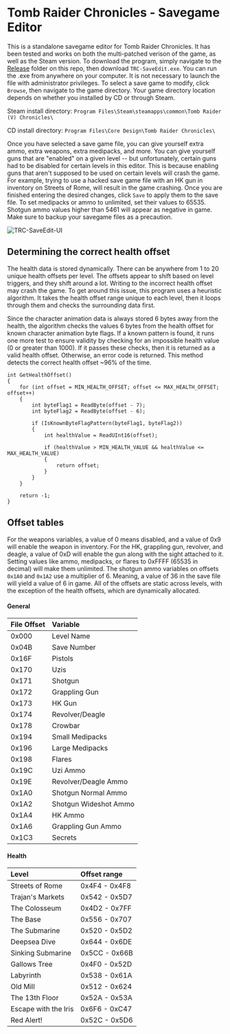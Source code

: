 # Tomb Raider Chronicles - Savegame Editor
This is a standalone savegame editor for Tomb Raider Chronicles. It has been tested and works on both the multi-patched verison of the game, as well as the Steam version. To download the program, simply navigate to the [Release](https://github.com/JulianOzelRose/TRC-SaveEdit/tree/master/x64/Release) folder on this repo, then download ```TRC-SaveEdit.exe```. You can run the .exe from anywhere on your computer. It is not necessary to launch the file with administrator privileges. To select a save game to modify, click ```Browse```, then navigate to the game directory. Your game directory location depends on whether you installed by CD or through Steam.

Steam install directory: ```Program Files\Steam\steamapps\common\Tomb Raider (V) Chronicles\```

CD install directory: ```Program Files\Core Design\Tomb Raider Chronicles\```

Once you have selected a save game file, you can give yourself extra ammo, extra weapons, extra medipacks, and more. You can give yourself guns that are "enabled" on a given level -- but unfortunately, certain guns had to be disabled for certain levels in this editor. This is because enabling guns that aren't supposed to be used on certain levels will crash the game. For example, trying to use a hacked save game file with an HK gun in inventory on Streets of Rome, will result in the game crashing. Once you are finished entering the desired changes, click ```Save``` to apply them to the save file. To set medipacks or ammo to unlimited, set their values to 65535. Shotgun ammo values higher than 5461 will appear as negative in game. Make sure
to backup your savegame files as a precaution.

![TRC-SaveEdit-UI](https://github.com/JulianOzelRose/TRC-SaveEdit/assets/95890436/68b37574-96ea-405e-aa68-892beae1aee0)


## Determining the correct health offset
The health data is stored dynamically. There can be anywhere from 1 to 20 unique health offsets per level. The offsets appear to shift based on level triggers, and they shift around a lot. Writing to the incorrect health offset may crash the game.
To get around this issue, this program uses a heuristic algorithm. It takes the health offset range unique to each level, then it loops through them and checks the surrounding data first.

Since the character animation data is always stored 6 bytes away
from the health, the algorithm checks the values 6 bytes from the health offset for known character animation byte flags. If a known pattern is found, it runs one more test to ensure validity by checking for an impossible health value (0 or greater than
1000). If it passes these checks, then it is returned as a valid health offset. Otherwise, an error code is returned. This method detects the correct health offset ~96% of the time.

```
int GetHealthOffset()
{
	for (int offset = MIN_HEALTH_OFFSET; offset <= MAX_HEALTH_OFFSET; offset++)
	{
		int byteFlag1 = ReadByte(offset - 7);
		int byteFlag2 = ReadByte(offset - 6);

		if (IsKnownByteFlagPattern(byteFlag1, byteFlag2))
		{
			int healthValue = ReadUInt16(offset);

			if (healthValue > MIN_HEALTH_VALUE && healthValue <= MAX_HEALTH_VALUE)
			{
				return offset;
			}
		}
	}

	return -1;
}
```

## Offset tables ##
For the weapons variables, a value of 0 means disabled, and a value of 0x9 will enable the weapon in inventory. For the HK, grappling gun, revolver, and deagle,
a value of 0xD will enable the gun along with the sight attached to it. Setting values like ammo, medipacks, or flares to 0xFFFF (65535 in decimal) will make them unlimited.
The shotgun ammo variables on offsets ```0x1A0``` and ```0x1A2``` use a multiplier of 6. Meaning, a value of 36 in the save file will yield a value of 6 in game.
All of the offsets are static across levels, with the exception of the health offsets, which are dynamically allocated.

#### General ####
| **File Offset**     | **Variable**              |
| :---                | :---                      |
| 0x000               | Level Name                |
| 0x04B               | Save Number               |
| 0x16F               | Pistols                   |
| 0x170               | Uzis                      |
| 0x171               | Shotgun                   |
| 0x172               | Grappling Gun             |
| 0x173               | HK Gun                    |
| 0x174               | Revolver/Deagle           |
| 0x178               | Crowbar                   |
| 0x194               | Small Medipacks           |
| 0x196               | Large Medipacks           |
| 0x198               | Flares                    |
| 0x19C               | Uzi Ammo                  |
| 0x19E               | Revolver/Deagle Ammo      |
| 0x1A0               | Shotgun Normal Ammo       |
| 0x1A2               | Shotgun Wideshot Ammo     |
| 0x1A4               | HK Ammo                   |
| 0x1A6               | Grappling Gun Ammo        |
| 0x1C3               | Secrets                   |

#### Health ####
| **Level**           	| **Offset range**      |
| :---                	| :---                  |
| Streets of Rome     	| 0x4F4 - 0x4F8		|
| Trajan's Markets    	| 0x542 - 0x5D7		|
| The Colosseum	      	| 0x4D2 - 0x7FF		|
| The Base		| 0x556 - 0x707		|
| The Submarine		| 0x520 - 0x5D2		|
| Deepsea Dive		| 0x644 - 0x6DE		|
| Sinking Submarine	| 0x5CC - 0x66B		|
| Gallows Tree		| 0x4F0 - 0x52D		|
| Labyrinth		| 0x538 - 0x61A		|
| Old Mill		| 0x512 - 0x624		|
| The 13th Floor	| 0x52A - 0x53A		|
| Escape with the Iris	| 0x6F6 - 0xC47		|
| Red Alert!		| 0x52C - 0x5D6		|

